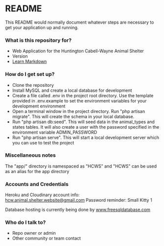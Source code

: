 # README #

This README would normally document whatever steps are necessary to get your application up and running.

### What is this repository for? ###

* Web Application for the Huntington Cabell-Wayne Animal Shelter
* Version
* [Learn Markdown](https://bitbucket.org/tutorials/markdowndemo)

### How do I get set up? ###

* Clone the repository
* Install MySQL and create a local database for development
* Create a file called .env in the project root directory.  Use the template provided in .env.example to set the environment variables for your development environment
* Open a terminal window in the project directory.  Run "php artisan migrate".  This will create the schema in your local database.
* Run "php artisan db:seed".  This will seed data in the animal_types and states tables.  It will also create a user with the password specified in the environment variable ADMIN_PASSWORD
* Run "php artisan serve".  This will start a local development server which you can use to test the project

### Miscellaneous notes ###

The "app/" directory is namespaced as "HCWS" and "HCWS" can be used as an alias for the app directory

### Accounts and Credentials ###
Heroku and Cloudinary account info:
hcw.animal.shelter.website@gmail.com
Password reminder: Small Kitty 1

Database hosting is currently being done by www.freesqldatabase.com

### Who do I talk to? ###

* Repo owner or admin
* Other community or team contact